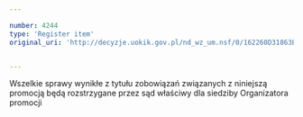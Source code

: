 ```yaml
---

number: 4244
type: 'Register item'
original_uri: 'http://decyzje.uokik.gov.pl/nd_wz_um.nsf/0/162260D31863EAD3C1257B110040A110?OpenDocument'


---
```


Wszelkie sprawy wynikłe z tytułu zobowiązań związanych z niniejszą promocją będą rozstrzygane przez sąd właściwy dla siedziby Organizatora promocji
